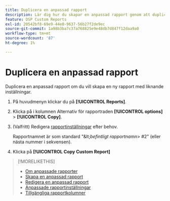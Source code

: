```yaml
---
title: Duplicera en anpassad rapport
description: Lär dig hur du skapar en anpassad rapport genom att duplicera en befintlig rapport.
feature: DSP Custom Reports
exl-id: 20542bf8-69e9-44e0-9637-56b27f2de9ec
source-git-commit: 1a98b3ba7c37a768825e9e48db7d847f12daa9a0
workflow-type: tm+mt
source-wordcount: '87'
ht-degree: 1%

---
```


# Duplicera en anpassad rapport

Duplicera en anpassad rapport om du vill skapa en ny rapport med liknande inställningar.

1. På huvudmenyn klickar du på **[!UICONTROL Reports]**.

1. Klicka på i kolumnen Alternativ för rapportraden **[!UICONTROL options]** > **[!UICONTROL Copy]**.

1. (Valfritt) Redigera [rapportinställningar](/help/dsp/reports/report-settings.md) efter behov.

   Rapportnamnet är som standard &quot;\&lt;*befintligt rapportnamn*\> \#2&quot; (eller nästa nummer i sekvensen).

1. Klicka på **[!UICONTROL Copy Custom Report]**

>[!MORELIKETHIS]
>
>* [Om anpassade rapporter](/help/dsp/reports/report-about.md)
>* [Skapa en anpassad rapport](/help/dsp/reports/report-create.md)
>* [Redigera en anpassad rapport](/help/dsp/reports/report-edit.md)
>* [Anpassade rapportinställningar](/help/dsp/reports/report-settings.md)
>* [Tillgängliga rapportkolumner](/help/dsp/reports/report-columns.md)

